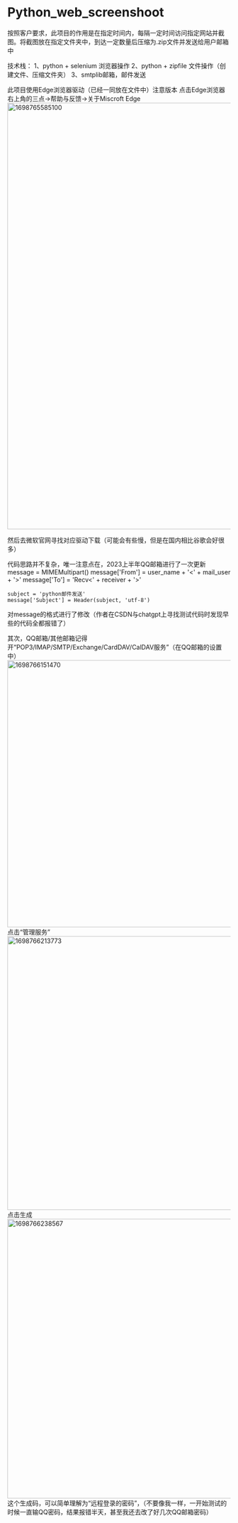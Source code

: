 # Python_web_screenshoot
按照客户要求，此项目的作用是在指定时间内，每隔一定时间访问指定网站并截图。将截图放在指定文件夹中，到达一定数量后压缩为.zip文件并发送给用户邮箱中

技术栈：
1、python + selenium 浏览器操作
2、python + zipfile 文件操作（创建文件、压缩文件夹）
3、smtplib邮箱，邮件发送

此项目使用Edge浏览器驱动（已经一同放在文件中）注意版本
点击Edge浏览器右上角的三点->帮助与反馈->关于Miscroft Edge
<img width="961" alt="1698765585100" src="https://github.com/xiaoxiangyeyuhan/Python_web_screenshoot/assets/101324062/f095e861-52fe-487c-8afe-739375bb2eae">

然后去微软官网寻找对应驱动下载（可能会有些慢，但是在国内相比谷歌会好很多）

代码思路并不复杂，唯一注意点在，2023上半年QQ邮箱进行了一次更新
    message = MIMEMultipart()
    message['From'] = user_name + '<' + mail_user + '>'
    message['To'] = 'Recv<' + receiver + '>'

    subject = 'python邮件发送'
    message['Subject'] = Header(subject, 'utf-8')
对message的格式进行了修改（作者在CSDN与chatgpt上寻找测试代码时发现早些的代码全都报错了）

其次，QQ邮箱/其他邮箱记得开“POP3/IMAP/SMTP/Exchange/CardDAV/CalDAV服务”（在QQ邮箱的设置中）
<img width="602" alt="1698766151470" src="https://github.com/xiaoxiangyeyuhan/Python_web_screenshoot/assets/101324062/97f194d2-acfa-44ce-8ee0-1801799b2fbd">
点击“管理服务”
<img width="617" alt="1698766213773" src="https://github.com/xiaoxiangyeyuhan/Python_web_screenshoot/assets/101324062/bb797bdb-07d4-4126-a97a-b952ec22efae">
点击生成
<img width="630" alt="1698766238567" src="https://github.com/xiaoxiangyeyuhan/Python_web_screenshoot/assets/101324062/e6fc7273-3a91-4984-9607-be11cb0afda0">
这个生成码，可以简单理解为“远程登录的密码”，（不要像我一样，一开始测试的时候一直输QQ密码，结果报错半天，甚至我还去改了好几次QQ邮箱密码）

